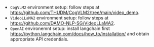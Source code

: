 * `CogVLM2` environment setup: follow steps at https://github.com/THUDM/CogVLM2/tree/main/video_demo.
* `VideoLLaMA2` environment setup: follow steps at https://github.com/DAMO-NLP-SG/VideoLLaMA2.
* `OpenAI` environemnt setup: install langchain first https://python.langchain.com/docs/how_to/installation/ and obtain appropriate API credentials.